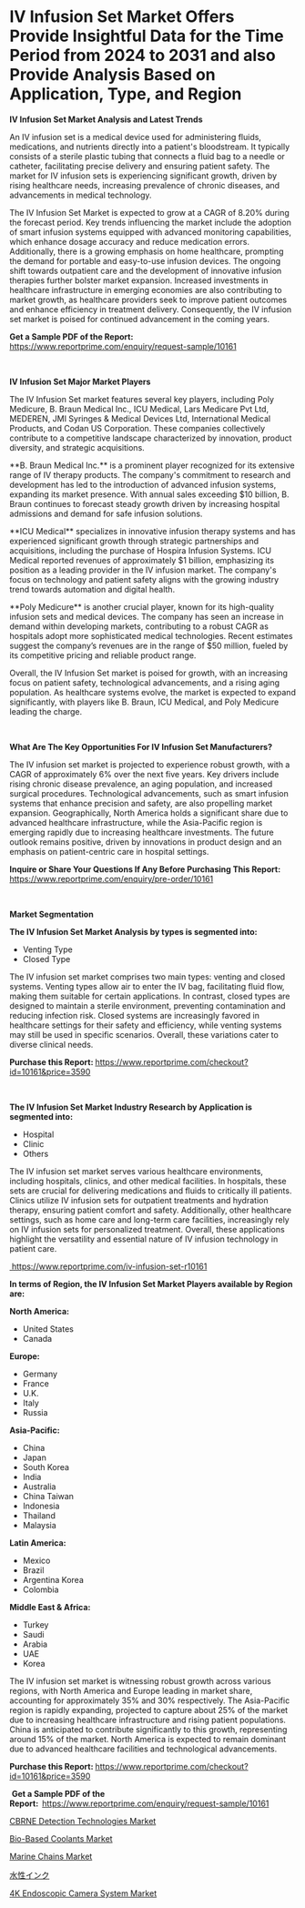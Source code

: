 <p><h1>IV Infusion Set Market Offers Provide Insightful Data for the Time Period from 2024 to 2031 and also Provide Analysis Based on Application, Type, and Region</h1></p><p><strong>IV Infusion Set Market Analysis and Latest Trends</strong></p>
<p><p>An IV infusion set is a medical device used for administering fluids, medications, and nutrients directly into a patient's bloodstream. It typically consists of a sterile plastic tubing that connects a fluid bag to a needle or catheter, facilitating precise delivery and ensuring patient safety. The market for IV infusion sets is experiencing significant growth, driven by rising healthcare needs, increasing prevalence of chronic diseases, and advancements in medical technology.</p><p>The IV Infusion Set Market is expected to grow at a CAGR of 8.20% during the forecast period. Key trends influencing the market include the adoption of smart infusion systems equipped with advanced monitoring capabilities, which enhance dosage accuracy and reduce medication errors. Additionally, there is a growing emphasis on home healthcare, prompting the demand for portable and easy-to-use infusion devices. The ongoing shift towards outpatient care and the development of innovative infusion therapies further bolster market expansion. Increased investments in healthcare infrastructure in emerging economies are also contributing to market growth, as healthcare providers seek to improve patient outcomes and enhance efficiency in treatment delivery. Consequently, the IV infusion set market is poised for continued advancement in the coming years.</p></p>
<p><strong>Get a Sample PDF of the Report:&nbsp;</strong> <a href="https://www.reportprime.com/enquiry/request-sample/10161">https://www.reportprime.com/enquiry/request-sample/10161</a></p>
<p>&nbsp;</p>
<p><strong>IV Infusion Set Major Market Players</strong></p>
<p><p>The IV Infusion Set market features several key players, including Poly Medicure, B. Braun Medical Inc., ICU Medical, Lars Medicare Pvt Ltd, MEDEREN, JMI Syringes & Medical Devices Ltd, International Medical Products, and Codan US Corporation. These companies collectively contribute to a competitive landscape characterized by innovation, product diversity, and strategic acquisitions.</p><p>**B. Braun Medical Inc.** is a prominent player recognized for its extensive range of IV therapy products. The company's commitment to research and development has led to the introduction of advanced infusion systems, expanding its market presence. With annual sales exceeding $10 billion, B. Braun continues to forecast steady growth driven by increasing hospital admissions and demand for safe infusion solutions.</p><p>**ICU Medical** specializes in innovative infusion therapy systems and has experienced significant growth through strategic partnerships and acquisitions, including the purchase of Hospira Infusion Systems. ICU Medical reported revenues of approximately $1 billion, emphasizing its position as a leading provider in the IV infusion market. The company's focus on technology and patient safety aligns with the growing industry trend towards automation and digital health.</p><p>**Poly Medicure** is another crucial player, known for its high-quality infusion sets and medical devices. The company has seen an increase in demand within developing markets, contributing to a robust CAGR as hospitals adopt more sophisticated medical technologies. Recent estimates suggest the company’s revenues are in the range of $50 million, fueled by its competitive pricing and reliable product range.</p><p>Overall, the IV Infusion Set market is poised for growth, with an increasing focus on patient safety, technological advancements, and a rising aging population. As healthcare systems evolve, the market is expected to expand significantly, with players like B. Braun, ICU Medical, and Poly Medicure leading the charge.</p></p>
<p>&nbsp;</p>
<p><strong>What Are The Key Opportunities For IV Infusion Set Manufacturers?</strong></p>
<p><p>The IV infusion set market is projected to experience robust growth, with a CAGR of approximately 6% over the next five years. Key drivers include rising chronic disease prevalence, an aging population, and increased surgical procedures. Technological advancements, such as smart infusion systems that enhance precision and safety, are also propelling market expansion. Geographically, North America holds a significant share due to advanced healthcare infrastructure, while the Asia-Pacific region is emerging rapidly due to increasing healthcare investments. The future outlook remains positive, driven by innovations in product design and an emphasis on patient-centric care in hospital settings.</p></p>
<p><strong>Inquire or Share Your Questions If Any Before Purchasing This Report:</strong> <a href="https://www.reportprime.com/enquiry/pre-order/10161">https://www.reportprime.com/enquiry/pre-order/10161</a></p>
<p>&nbsp;</p>
<p><strong>Market Segmentation</strong></p>
<p><strong>The IV Infusion Set Market Analysis by types is segmented into:</strong></p>
<p><ul><li>Venting Type</li><li>Closed Type</li></ul></p>
<p><p>The IV infusion set market comprises two main types: venting and closed systems. Venting types allow air to enter the IV bag, facilitating fluid flow, making them suitable for certain applications. In contrast, closed types are designed to maintain a sterile environment, preventing contamination and reducing infection risk. Closed systems are increasingly favored in healthcare settings for their safety and efficiency, while venting systems may still be used in specific scenarios. Overall, these variations cater to diverse clinical needs.</p></p>
<p><strong>Purchase this Report:&nbsp;</strong><a href="https://www.reportprime.com/checkout?id=10161&price=3590">https://www.reportprime.com/checkout?id=10161&price=3590</a></p>
<p>&nbsp;</p>
<p><strong>The IV Infusion Set Market Industry Research by Application is segmented into:</strong></p>
<p><ul><li>Hospital</li><li>Clinic</li><li>Others</li></ul></p>
<p><p>The IV infusion set market serves various healthcare environments, including hospitals, clinics, and other medical facilities. In hospitals, these sets are crucial for delivering medications and fluids to critically ill patients. Clinics utilize IV infusion sets for outpatient treatments and hydration therapy, ensuring patient comfort and safety. Additionally, other healthcare settings, such as home care and long-term care facilities, increasingly rely on IV infusion sets for personalized treatment. Overall, these applications highlight the versatility and essential nature of IV infusion technology in patient care.</p></p>
<p><a href="https://www.reportprime.com/iv-infusion-set-r10161">&nbsp;https://www.reportprime.com/iv-infusion-set-r10161</a></p>
<p><strong>In terms of Region, the IV Infusion Set Market Players available by Region are:</strong></p>
<p>
    <p> <strong> North America: </strong>
        <ul>
            <li>United States</li>
            <li>Canada</li>
        </ul>
        </p> 
    <p> <strong> Europe: </strong>
        <ul>
            <li>Germany</li>
            <li>France</li>
            <li>U.K.</li>
            <li>Italy</li>
            <li>Russia</li>
        </ul>
        </p> 
    <p> <strong> Asia-Pacific: </strong>
        <ul>
            <li>China</li>
            <li>Japan</li>
            <li>South Korea</li>
            <li>India</li>
            <li>Australia</li>
            <li>China Taiwan</li>
            <li>Indonesia</li>
            <li>Thailand</li>
            <li>Malaysia</li>
        </ul>
        </p> 
    <p> <strong> Latin America: </strong>
        <ul>
            <li>Mexico</li>
            <li>Brazil</li>
            <li>Argentina Korea</li>
            <li>Colombia</li>
        </ul>
        </p> 
    <p> <strong> Middle East & Africa: </strong>
        <ul>
            <li>Turkey</li>
            <li>Saudi</li>
            <li>Arabia</li>
            <li>UAE</li>
            <li>Korea</li>
        </ul>
    </p>
    </p>
<p><p>The IV infusion set market is witnessing robust growth across various regions, with North America and Europe leading in market share, accounting for approximately 35% and 30% respectively. The Asia-Pacific region is rapidly expanding, projected to capture about 25% of the market due to increasing healthcare infrastructure and rising patient populations. China is anticipated to contribute significantly to this growth, representing around 15% of the market. North America is expected to remain dominant due to advanced healthcare facilities and technological advancements.</p></p>
<p><strong>Purchase this Report: </strong><a href="https://www.reportprime.com/checkout?id=10161&price=3590">https://www.reportprime.com/checkout?id=10161&price=3590</a></p>
<p>&nbsp;<strong>Get a Sample PDF of the Report:&nbsp;&nbsp;</strong><a href="https://www.reportprime.com/enquiry/request-sample/10161">https://www.reportprime.com/enquiry/request-sample/10161</a></p>
<p><strong></strong></p>
<p><p><a href="https://www.linkedin.com/pulse/future-insights-cbrne-detection-technologies-market-trends-uigff?trackingId=v5oTQs3UT9W7g%2FZjEvYaCA%3D%3D">CBRNE Detection Technologies Market</a></p><p><a href="https://issuu.com/reportprime-2/docs/bio-based-coolants-market-size-2030_b89d32f3e37db3">Bio-Based Coolants Market</a></p><p><a href="https://medium.com/@matianey76856/the-global-market-overview-of-the-marine-chains-market-provides-a-unique-perspective-on-the-key-64542f4c3c6d?postPublishedType=initial">Marine Chains Market</a></p><p><a href="https://medium.com/@samleite85/water-based-ink-market-%E3%81%AF-%E3%82%B3%E3%82%B9%E3%83%88%E7%AE%A1%E7%90%86%E3%81%A8%E5%8A%B9%E7%8E%87%E5%90%91%E4%B8%8A%E3%82%92%E5%84%AA%E5%85%88%E3%81%97%E3%81%BE%E3%81%99-%E3%81%95%E3%82%89%E3%81%AB-%E5%A0%B1%E5%91%8A%E6%9B%B8%E3%81%AF%E5%B8%82%E5%A0%B4%E3%81%AE%E9%9C%80%E8%A6%81%E9%9D%A2%E3%81%A8%E4%BE%9B%E7%B5%A6%E9%9D%A2%E3%81%AE%E4%B8%A1%E6%96%B9%E3%82%92%E3%82%AB%E3%83%90%E3%83%BC%E3%81%97%E3%81%A6%E3%81%84%E3%81%BE%E3%81%99-water-based-ink-%E5%B8%82%E5%A0%B4%E3%81%AF-f9ec91fb32ae">水性インク</a></p><p><a href="https://github.com/vimar16th/Market-Research-Report-List-6/blob/main/4k-endoscopic-camera-system-market.md">4K Endoscopic Camera System Market</a></p></p>